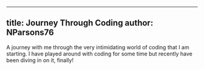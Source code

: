 
---
title: Journey Through Coding
author: NParsons76
---

A journey with me through the very intimidating world of coding that I am starting. I have played around with coding for some time but recently have been diving in on it, finally!

